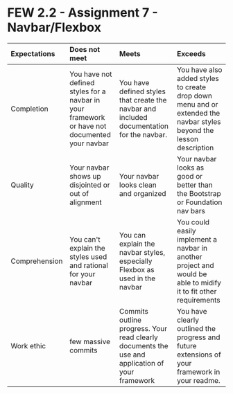 # FEW 2.2 - Assignment 7 - Navbar/Flexbox

| Expectations | Does not meet | Meets | Exceeds |
|:---|:---|:---|:---|
| Completion | You have not defined styles for a navbar in your framework or have not documented your navbar | You have defined styles that create the navbar and included documentation for the navbar. | You have also added styles to create drop down menu and or extended the navbar styles beyond the lesson description |
| Quality | Your navbar shows up disjointed or out of alignment | Your navbar looks clean and organized | Your navbar looks as good or better than the Bootstrap or Foundation nav bars |
| Comprehension | You can't explain the styles used and rational for your navbar | You can explain the navbar styles, especially Flexbox as used in the navbar | You could easily implement a navbar in another project and would be able to midify it to fit other requirements |
| Work ethic | few massive commits | Commits outline progress. Your read clearly documents the use and application of your framework | You have clearly outlined the progress and future extensions of your framework in your readme. |